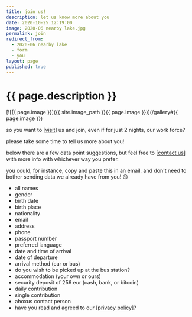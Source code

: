 ```yaml
---
title: join us!
description: let us know more about you
date: 2020-10-25 12:19:00
image: 2020-06 nearby lake.jpg
permalink: join
redirect_from:
  - 2020-06 nearby lake
  - form
  - you
layout: page
published: true
---
```


# {{ page.description }}

[![{{ page.image }}]({{ site.image_path }}{{ page.image }})](/gallery#{{ page.image }})


so you want to [[visit](/visit)] us and join, even if for just 2 nights, our work force?

please take some time to tell us more about you!

below there are a few data point suggestions, but feel free to [[contact us](/contact)] with more info with whichever way you prefer.

you could, for instance, copy and paste this in an email. and don't need to bother sending data we already have from you! 😏

- all names
- gender
- birth date
- birth place
- nationality
- email
- address
- phone
- passport number
- preferred language
- date and time of arrival
- date of departure
- arrival method (car or bus)
- do you wish to be picked up at the bus station?
- accommodation (your own or ours)
- security deposit of 256 eur (cash, bank, or bitcoin)
- daily contribution
- single contribution
- ahoxus contact person
- have you read and agreed to our [[privacy policy](/policy)]?